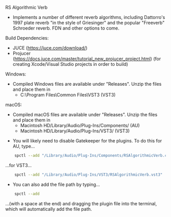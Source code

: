 RS Algorithmic Verb
- Implements a number of different reverb algorithms, including Dattorro's 1997 plate reverb "in the style of Griesinger" and the popular "Freeverb" Schroeder reverb. FDN and other options to come.

Build Dependencies:
- JUCE (https://juce.com/download/)
- Projucer (https://docs.juce.com/master/tutorial_new_projucer_project.html) (for creating Xcode/Visual Studio projects in order to build)

Windows:
- Compiled Windows files are available under "Releases". Unzip the files and place them in 
	- C:\Program Files\Common Files\VST3 (VST3)
<!--	- C:\Program Files\Common Files\Avid\Audio\Plug-Ins (AAX) -->

macOS:
- Compiled macOS files are available under "Releases". Unzip the files and place them in 
	- Macintosh HD/Library/Audio/Plug-Ins/Components/ (AU)
	- Macintosh HD/Library/Audio/Plug-Ins/VST3/ (VST3)
<!--	- Macintosh HD/Library/Application Support/Avid/Audio/Plug-Ins (AAX) -->
- You will likely need to disable Gatekeeper for the plugins. To do this for AU, type...
```sh
	spctl --add "/Library/Audio/Plug-Ins/Components/RSAlgorithmicVerb.component"
```

...for VST3...
```sh
	spctl --add "/Library/Audio/Plug-Ins/VST3/RSAlgorithmicVerb.vst3"
```

<!--...or for AAX...
```sh
	spctl --add "/Library/Application Support/Avid/Audio/Plug-Ins/RSAlgorithmicVerb.aaxplugin"
```
-->
- You can also add the file path by typing...
```sh
	spctl --add 
```

...(with a space at the end) and dragging the plugin file into the terminal, which will automatically add the file path.